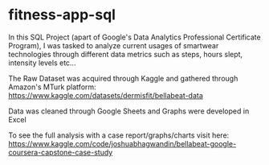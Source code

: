 # fitness-app-sql

In this SQL Project (apart of Google's Data Analytics Professional Certificate Program), I was tasked to analyze current usages of smartwear technologies through different data metrics such as steps, hours slept, intensity levels etc... 

The Raw Dataset was acquired through Kaggle and gathered through Amazon's MTurk platform: https://www.kaggle.com/datasets/dermisfit/bellabeat-data

Data was cleaned through Google Sheets and Graphs were developed in Excel

To see the full analysis with a case report/graphs/charts visit here: https://www.kaggle.com/code/joshuabhagwandin/bellabeat-google-coursera-capstone-case-study
